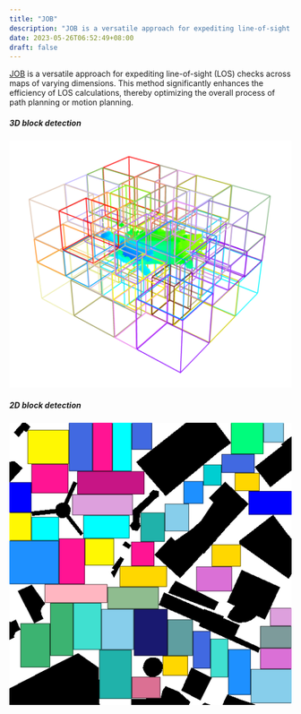 ```yaml
---
title: "JOB"
description: "JOB is a versatile approach for expediting line-of-sight (LOS) checks across maps of varying dimensions. This method significantly enhances the efficiency of LOS calculations, thereby optimizing the overall process of path planning or motion planning."
date: 2023-05-26T06:52:49+08:00
draft: false
---
```


[JOB](LOS_with_jump_over_block.zip) is a versatile approach for expediting line-of-sight (LOS) checks across maps of varying dimensions. This method significantly enhances the efficiency of LOS calculations, thereby optimizing the overall process of path planning or motion planning.


##### 3D block detection
![alt 属性文本](images/ourblock.png "3D block detection")

##### 2D block detection
![alt 属性文本](images/blockwidth-20.png "2D block detection")